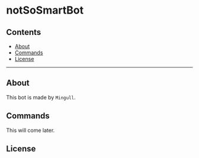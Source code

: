# notSoSmartBot

## Contents

- [About](#about)
- [Commands](#commands)
- [License](#license)

---

## About

This bot is made by `Mingull`.

## Commands

This will come later.

## License

